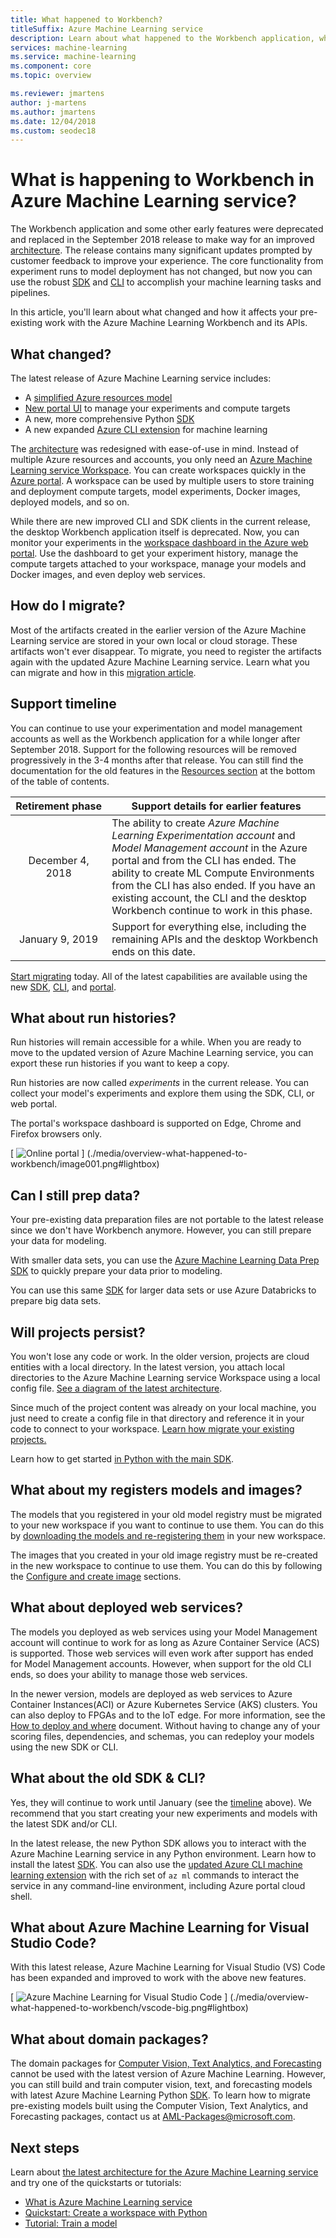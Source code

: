 ```yaml
---
title: What happened to Workbench?
titleSuffix: Azure Machine Learning service
description: Learn about what happened to the Workbench application, what changed in Azure Machine Learning service, and what the support timeline is.
services: machine-learning
ms.service: machine-learning
ms.component: core
ms.topic: overview

ms.reviewer: jmartens
author: j-martens
ms.author: jmartens
ms.date: 12/04/2018
ms.custom: seodec18
---
```

# What is happening to Workbench in Azure Machine Learning service?

The Workbench application and some other early features were deprecated and replaced in the September 2018 release to make way for an improved [architecture](concept-azure-machine-learning-architecture.md). The release contains many significant updates prompted by customer feedback to improve your experience. The core functionality from experiment runs to model deployment has not changed, but now you can use the robust <a href="https://aka.ms/aml-sdk" target="_blank">SDK</a> and [CLI](reference-azure-machine-learning-cli.md) to accomplish your machine learning tasks and pipelines.  

In this article, you'll learn about what changed and how it affects your pre-existing work with the Azure Machine Learning Workbench and its APIs.

## What changed?

The latest release of Azure Machine Learning service includes:
+ A [simplified Azure resources model](concept-azure-machine-learning-architecture.md)
+ [New portal UI](how-to-track-experiments.md) to manage your experiments and compute targets
+ A new, more comprehensive Python <a href="https://aka.ms/aml-sdk" target="_blank">SDK</a>
+ A new expanded [Azure CLI extension](reference-azure-machine-learning-cli.md) for machine learning

The [architecture](concept-azure-machine-learning-architecture.md) was redesigned with ease-of-use in mind. Instead of multiple Azure resources and accounts, you only need an [Azure Machine Learning service Workspace](concept-azure-machine-learning-architecture.md#workspace).  You can create workspaces quickly in the [Azure portal](quickstart-get-started.md).  A workspace can be used by multiple users to store training and deployment compute targets, model experiments, Docker images, deployed models, and so on.

While there are new improved CLI and SDK clients in the current release, the desktop Workbench application itself is deprecated. Now, you can monitor your experiments in the [workspace dashboard in the Azure web portal](how-to-track-experiments.md#view-the-experiment-in-the-azure-portal). Use the dashboard to get your experiment history, manage the compute targets attached to your workspace, manage your models and Docker images, and even deploy web services.

## How do I migrate?

Most of the artifacts created in the earlier version of the Azure Machine Learning service are stored in your own local or cloud storage. These artifacts won't ever disappear. To migrate, you need to register the artifacts again with the updated Azure Machine Learning service. Learn what you can migrate and how in this [migration article](how-to-migrate.md).

<a name="timeline"></a>

## Support timeline

You can continue to use your experimentation and model management accounts as well as the Workbench application for a while longer after September 2018. Support for the following resources will be removed progressively in the 3-4 months after that release. You can still find the documentation for the old features in the [Resources section](../desktop-workbench/tutorial-classifying-iris-part-1.md) at the bottom of the table of contents.

|Retirement&nbsp;phase|Support details for earlier features|
|:---:|----------------|
|December 4, 2018|The ability to create _Azure Machine Learning Experimentation account_ and _Model Management account_ in the Azure portal and from the CLI has ended. The ability to create ML Compute Environments from the CLI has also ended. If you have an existing account, the CLI and the desktop Workbench continue to work in this phase.|
|January 9, 2019|Support for everything else, including the remaining APIs and the desktop Workbench ends on this date.|

[Start migrating](how-to-migrate.md) today. All of the latest capabilities are available using the new <a href="https://aka.ms/aml-sdk" target="_blank">SDK</a>, [CLI](reference-azure-machine-learning-cli.md), and [portal](quickstart-get-started.md).

## What about run histories?

Run histories will remain accessible for a while. When you are ready to move to the updated version of Azure Machine Learning service, you can export these run histories if you want to keep a copy.

Run histories are now called _experiments_ in the current release. You can collect your model's experiments and explore them using the SDK, CLI, or web portal.

The portal's workspace dashboard is supported on Edge, Chrome and Firefox browsers only.

[ ![Online portal](./media/overview-what-happened-to-workbench/image001.png) ]
(./media/overview-what-happened-to-workbench/image001.png#lightbox)


## Can I still prep data?

Your pre-existing data preparation files are not portable to the latest release since we don't have Workbench anymore. However, you can still prepare your data for modeling.  

With smaller data sets, you can use the  <a href="https://aka.ms/aml-sdk" target="_blank">Azure Machine Learning Data Prep SDK</a> to quickly prepare your data prior to modeling. 

You can use this same  <a href="https://aka.ms/aml-sdk" target="_blank">SDK</a> for larger data sets or use Azure Databricks to prepare big data sets. 

## Will projects persist?

You won't lose any code or work. In the older version, projects are cloud entities with a local directory. In the latest version, you attach local directories to the Azure Machine Learning service Workspace using a local config file. [See a diagram of the latest architecture](concept-azure-machine-learning-architecture.md).

Since much of the project content was already on your local machine, you just need to create a config file in that directory and reference it in your code to connect to your workspace. [Learn how migrate your existing projects.](how-to-migrate.md#projects)

Learn how to get started [in Python with the main SDK](quickstart-get-started.md).

## What about my registers models and images?
 
The models that you registered in your old model registry must be migrated to your new workspace if you want to continue to use them. You can do this by [downloading the models and re-registering them](how-to-migrate.md) in your new workspace. 

The images that you created in your old image registry must be re-created in the new workspace to continue to use them. You can do this by following the [Configure and create image](how-to-deploy-and-where.md#configureimage) sections. 

## What about deployed web services?

The models you deployed as web services using your Model Management account will continue to work for as long as Azure Container Service (ACS) is supported. Those web services will even work after support has ended for Model Management accounts. However, when support for the old CLI ends, so does your ability to manage those web services.

In the newer version, models are deployed as web services to Azure Container Instances(ACI) or Azure Kubernetes Service (AKS) clusters. You can also deploy to FPGAs and to the IoT edge. For more information, see the [How to deploy and where](how-to-deploy-and-where.md) document. Without having to change any of your scoring files, dependencies, and schemas, you can redeploy your models using the new SDK or CLI. 

## What about the old SDK & CLI?

Yes, they will continue to work until January (see the [timeline](#timeline) above). We recommend that you start creating your new experiments and models with the latest SDK and/or CLI.

In the latest release, the new Python SDK allows you to interact with the Azure Machine Learning service in any Python environment. Learn how to install the latest <a href="https://aka.ms/aml-sdk" target="_blank">SDK</a>.  You can also use the [updated Azure CLI machine learning extension](reference-azure-machine-learning-cli.md) with the rich set of `az ml` commands to interact the service in any command-line environment, including Azure portal cloud shell.

## What about Azure Machine Learning for Visual Studio Code?

With this latest release, Azure Machine Learning for Visual Studio (VS) Code has been expanded and improved to work with the above new features.

[ ![Azure Machine Learning for Visual Studio Code](./media/overview-what-happened-to-workbench/vscode.png) ]
(./media/overview-what-happened-to-workbench/vscode-big.png#lightbox)

## What about domain packages?

The domain packages for [Computer Vision, Text Analytics, and Forecasting](../desktop-workbench/reference-python-package-overview.md) cannot be used with the latest version of Azure Machine Learning. However, you can still build and train computer vision, text, and forecasting models with latest Azure Machine Learning Python <a href="https://aka.ms/aml-sdk" target="_blank">SDK</a>. To learn how to migrate pre-existing models built using the Computer Vision, Text Analytics, and Forecasting packages, contact us at [AML-Packages@microsoft.com](mailto:AML-Packages@microsoft.com).

## Next steps

Learn about [the latest architecture for the Azure Machine Learning service](concept-azure-machine-learning-architecture.md) and try one of the quickstarts or tutorials:

* [What is Azure Machine Learning service](overview-what-is-azure-ml.md)
* [Quickstart: Create a workspace with Python](quickstart-get-started.md)
* [Tutorial: Train a model](tutorial-train-models-with-aml.md)

